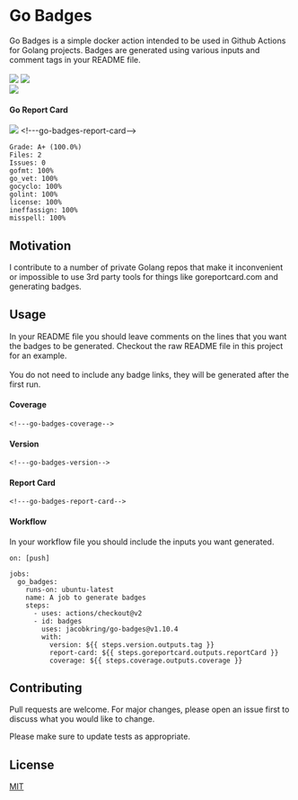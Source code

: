 # Go Badges

Go Badges is a simple docker action intended to be used in Github Actions for Golang projects. Badges are generated using various inputs and comment tags in your README file.
<br/><br/>
![](https://badgen.net/badge/coverage/87.8%25/green) <!---go-badges-coverage-->
![](https://badgen.net/badge/release/v1.10.27/blue) <!---go-badges-version-->
<br/>![](https://badgen.net/badge/license/MIT/blue) <br/>
#### Go Report Card
![](https://badgen.net/badge/Report%20Card/A+%20(100.0%25)/green) <!---go-badges-report-card-->
```
Grade: A+ (100.0%)
Files: 2
Issues: 0
gofmt: 100%
go_vet: 100%
gocyclo: 100%
golint: 100%
license: 100%
ineffassign: 100%
misspell: 100%
```

## Motivation

I contribute to a number of private Golang repos that make it inconvenient or impossible to use 3rd party tools for things like goreportcard.com and generating badges.

## Usage

In your README file you should leave comments on the lines that you want the badges to be generated.
Checkout the raw README file in this project for an example. <br/><br/>You do not need to include any badge links,
they will be generated after the first run.

#### Coverage
```
<!---go-badges-coverage-->
```
#### Version
```
<!---go-badges-version-->
```
#### Report Card
```
<!---go-badges-report-card-->
```

#### Workflow

In your workflow file you should include the inputs you want generated.
```
on: [push]

jobs:
  go_badges:
    runs-on: ubuntu-latest
    name: A job to generate badges
    steps:
      - uses: actions/checkout@v2
      - id: badges
        uses: jacobkring/go-badges@v1.10.4
        with:
          version: ${{ steps.version.outputs.tag }}
          report-card: ${{ steps.goreportcard.outputs.reportCard }}
          coverage: ${{ steps.coverage.outputs.coverage }}
```

## Contributing
Pull requests are welcome. For major changes, please open an issue first to discuss what you would like to change.

Please make sure to update tests as appropriate.

## License
[MIT](https://choosealicense.com/licenses/mit/)
